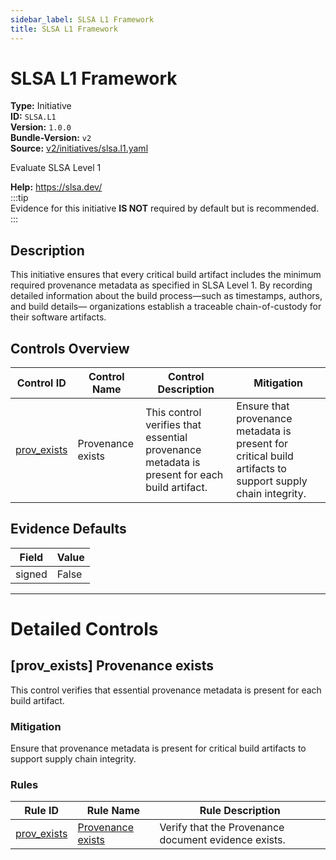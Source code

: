 ```yaml
---
sidebar_label: SLSA L1 Framework
title: SLSA L1 Framework
---  
```

# SLSA L1 Framework  
**Type:** Initiative  
**ID:** `SLSA.L1`  
**Version:** `1.0.0`  
**Bundle-Version:** `v2`  
**Source:** [v2/initiatives/slsa.l1.yaml](https://github.com/scribe-public/sample-policies/v2/initiatives/slsa.l1.yaml)  

Evaluate SLSA Level 1

**Help:** https://slsa.dev/  
:::tip  
Evidence for this initiative **IS NOT** required by default but is recommended.  
:::  
## **Description**

This initiative ensures that every critical build artifact includes the minimum required provenance metadata as specified in SLSA Level 1. By recording detailed information about the build process—such as timestamps, authors, and build details— organizations establish a traceable chain-of-custody for their software artifacts.


## Controls Overview

| Control ID | Control Name | Control Description | Mitigation |
|------------|--------------|---------------------|------------|
|  [prov_exists](#prov_exists-provenance-exists) | Provenance exists | This control verifies that essential provenance metadata is present for each build artifact. | Ensure that provenance metadata is present for critical build artifacts to support supply chain integrity. |

## Evidence Defaults

| Field | Value |
|-------|-------|
| signed | False |

---

# Detailed Controls

## [prov_exists] Provenance exists

This control verifies that essential provenance metadata is present for each build artifact.


### Mitigation  
Ensure that provenance metadata is present for critical build artifacts to support supply chain integrity.

### Rules

| Rule ID | Rule Name | Rule Description |
|---------|-----------|------------------|
| [prov_exists](https://scribe-security.netlify.app/docs/configuration/initiatives/rules/slsa/l1-provenance-exists.md) | [Provenance exists](rules/slsa/l1-provenance-exists.md) | Verify that the Provenance document evidence exists. |

